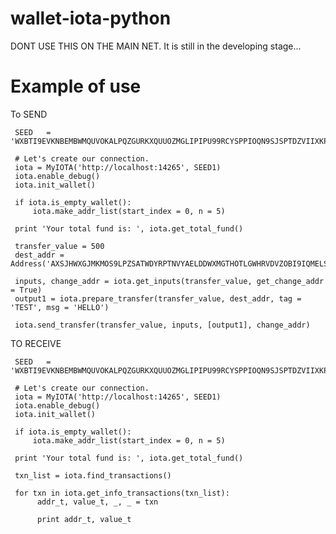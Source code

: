 # wallet-iota-python
DONT USE THIS ON THE MAIN NET. It is still in the developing stage...

# Example of use

To SEND

     SEED   = 'WXBTI9EVKNBEMBWMQUVOKALPQZGURKXQUUOZMGLIPIPU99RCYSPPIOQN9SJSPTDZVIIXKPRJQIVQARINL'

     # Let's create our connection.
     iota = MyIOTA('http://localhost:14265', SEED1)
     iota.enable_debug()
     iota.init_wallet()

     if iota.is_empty_wallet():
         iota.make_addr_list(start_index = 0, n = 5)

     print 'Your total fund is: ', iota.get_total_fund()
     
     transfer_value = 500
     dest_addr = Address('AXSJHWXGJMKMOS9LPZSATWDYRPTNVYAELDDWXMGTHOTLGWHRVDVZOBI9IQMELSEMMQKFVSNHYXYUWMZJBLRVJUPWEC')

     inputs, change_addr = iota.get_inputs(transfer_value, get_change_addr = True)
     output1 = iota.prepare_transfer(transfer_value, dest_addr, tag = 'TEST', msg = 'HELLO')

     iota.send_transfer(transfer_value, inputs, [output1], change_addr)

TO RECEIVE

     SEED   = 'WXBTI9EVKNBEMBWMQUVOKALPQZGURKXQUUOZMGLIPIPU99RCYSPPIOQN9SJSPTDZVIIXKPRJQIVQARINL'

     # Let's create our connection.
     iota = MyIOTA('http://localhost:14265', SEED1)
     iota.enable_debug()
     iota.init_wallet()

     if iota.is_empty_wallet():
         iota.make_addr_list(start_index = 0, n = 5)

     print 'Your total fund is: ', iota.get_total_fund()
          
     txn_list = iota.find_transactions()
     
     for txn in iota.get_info_transactions(txn_list):
          addr_t, value_t, _, _ = txn

          print addr_t, value_t
